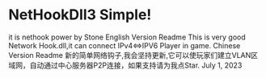 # NetHookDll3 Simple!
it is nethook power by Stone
English Version Readme
This is very good Network Hook.dll,it can connect IPv4<=>IPV6 Player in game.
Chinese Version Readme
新的简单网络钩子,我会坚持更新,它可以使玩家们建立VLAN区域网，自动通过中心服务器P2P连接，如果支持请为我点Star.
 July 1, 2023
